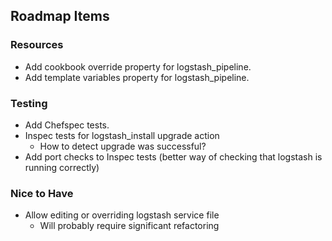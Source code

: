 ## Roadmap Items

### Resources

- Add cookbook override property for logstash_pipeline.
- Add template variables property for logstash_pipeline.
  
### Testing

- Add Chefspec tests.
- Inspec tests for logstash_install upgrade action
    - How to detect upgrade was successful?
- Add port checks to Inspec tests (better way of checking that logstash is running correctly)

### Nice to Have

- Allow editing or overriding logstash service file
    - Will probably require significant refactoring